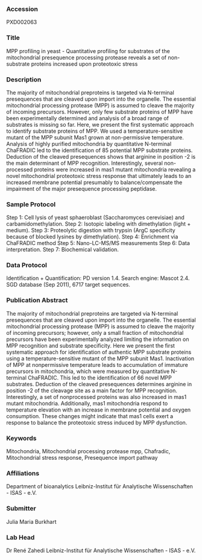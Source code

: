 ### Accession
PXD002063

### Title
MPP profiling in yeast -  Quantitative profiling for substrates of the mitochondrial presequence processing protease reveals a set of non-substrate proteins increased upon proteotoxic stress

### Description
The majority of mitochondrial preproteins is targeted via N-terminal presequences that are cleaved upon import into the organelle. The essential mitochondrial processing protease (MPP) is assumed to cleave the majority of incoming precursors. However, only few substrate proteins of MPP have been experimentally determined and analysis of a broad range of substrates is missing so far. Here, we present the first systematic approach to identify substrate proteins of MPP. We used a temperature-sensitive mutant of the MPP subunit Mas1 grown at non-permissive temperature. Analysis of highly purified mitochondria by quantitative N-terminal ChaFRADIC led to the identification of 85 potential MPP substrate proteins. Deduction of the cleaved presequences shows that arginine in position -2 is the main determinant of MPP recognition. Interestingly, several non-processed proteins were increased in mas1 mutant mitochondria revealing a novel mitochondrial proteotoxic stress response that ultimately leads to an increased membrane potential presumably to balance/compensate the impairment of the major presequence processing peptidase.

### Sample Protocol
Step 1: Cell lysis of yeast sphaeroblast (Saccharomyces cerevisiae) and carbamidomethylation. Step 2: Isotopic labeling with dimethylation (light + medium). Step 3: Proteolytic digestion with trypsin (ArgC specificity because of blocked lysines by dimethylation). Step 4: Enrichment via ChaFRADIC method Step 5: Nano-LC-MS/MS measurements Step 6: Data interpretation. Step 7: Biochemical validation.

### Data Protocol
Identification + Quantification: PD version 1.4. Search engine: Mascot 2.4. SGD database (Sep 2011), 6717 target sequences.

### Publication Abstract
The majority of mitochondrial preproteins are targeted via N-terminal presequences that are cleaved upon import into the organelle. The essential mitochondrial processing protease (MPP) is assumed to cleave the majority of incoming precursors; however, only a small fraction of mitochondrial precursors have been experimentally analyzed limiting the information on MPP recognition and substrate specificity. Here we present the first systematic approach for identification of authentic MPP substrate proteins using a temperature-sensitive mutant of the MPP subunit Mas1. Inactivation of MPP at nonpermissive temperature leads to accumulation of immature precursors in mitochondria, which were measured by quantitative N-terminal ChaFRADIC. This led to the identification of 66 novel MPP substrates. Deduction of the cleaved presequences determines arginine in position -2 of the cleavage site as a main factor for MPP recognition. Interestingly, a set of nonprocessed proteins was also increased in mas1 mutant mitochondria. Additionally, mas1 mitochondria respond to temperature elevation with an increase in membrane potential and oxygen consumption. These changes might indicate that mas1 cells exert a response to balance the proteotoxic stress induced by MPP dysfunction.

### Keywords
Mitochondria, Mitochondrial processing protease mpp, Chafradic, Mitochondrial stress response, Presequence import pathway

### Affiliations
Department of bioanalytics
Leibniz-Institut für Analytische Wissenschaften - ISAS - e.V.

### Submitter
Julia Maria Burkhart

### Lab Head
Dr René Zahedi
Leibniz-Institut für Analytische Wissenschaften - ISAS - e.V.


